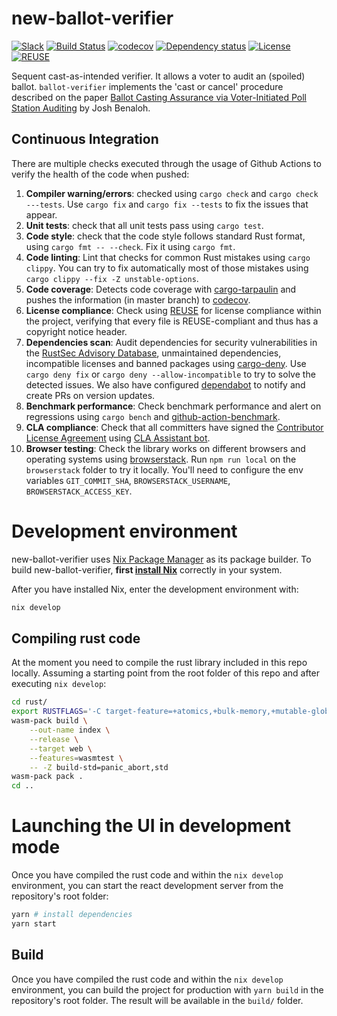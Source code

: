 <!--
SPDX-FileCopyrightText: 2022 Felix Robles <felix@sequentech.io>

SPDX-License-Identifier: AGPL-3.0-only
-->
# new-ballot-verifier
[![Slack][slack-badge]][slack-link]
[![Build Status][build-badge]][build-link]
[![codecov][codecov-badge]][codecov-link]
[![Dependency status][dependencies-badge]][dependencies-link]
[![License][license-badge]][license-link]
[![REUSE][reuse-badge]][reuse-link]

Sequent cast-as-intended verifier. It allows a voter to audit an (spoiled) ballot. `ballot-verifier` implements the 'cast or cancel' procedure described on the paper [Ballot Casting Assurance via Voter-Initiated Poll Station Auditing](https://www.usenix.org/legacy/event/evt07/tech/full_papers/benaloh/benaloh.pdf) by Josh Benaloh.

## Continuous Integration

There are multiple checks executed through the usage of Github Actions to verify
the health of the code when pushed:
1. **Compiler warning/errors**: checked using `cargo check` and 
`cargo check ---tests`. Use `cargo fix` and `cargo fix --tests` to fix the 
issues that appear.
2. **Unit tests**: check that all unit tests pass using `cargo test`.
3. **Code style**: check that the code style follows standard Rust format, using
`cargo fmt -- --check`. Fix it using `cargo fmt`.
4. **Code linting**: Lint that checks for common Rust mistakes using 
`cargo clippy`. You can try to fix automatically most of those mistakes using
`cargo clippy --fix -Z unstable-options`.
5. **Code coverage**: Detects code coverage with [cargo-tarpaulin] and pushes
the information (in master branch) to [codecov].
6. **License compliance**: Check using [REUSE] for license compliance within
the project, verifying that every file is REUSE-compliant and thus has a 
copyright notice header.
7. **Dependencies scan**: Audit dependencies for security vulnerabilities in the
[RustSec Advisory Database], unmaintained dependencies, incompatible licenses
and banned packages using [cargo-deny]. Use `cargo deny fix` or
`cargo deny --allow-incompatible` to try to solve the detected issues. We also
have configured [dependabot] to notify and create PRs on version updates.
8. **Benchmark performance**: Check benchmark performance and alert on
regressions using `cargo bench` and [github-action-benchmark].
9. **CLA compliance**: Check that all committers have signed the 
[Contributor License Agreement] using [CLA Assistant bot].
10. **Browser testing**: Check the library works on different browsers and operating
systems using [browserstack](https://www.browserstack.com/). Run `npm run local`
on the `browserstack` folder to try it locally. You'll need to configure the env variables 
`GIT_COMMIT_SHA`, `BROWSERSTACK_USERNAME`, `BROWSERSTACK_ACCESS_KEY`.

# Development environment

new-ballot-verifier uses [Nix Package Manager] as its package builder. To build
new-ballot-verifier, **first [install Nix]** correctly in your system.

After you have installed Nix, enter the development environment with:

```bash
nix develop
```

## Compiling rust code

At the moment you need to compile the rust library included in this repo
locally. Assuming a starting point from the root folder of this repo and after
executing `nix develop`:

```bash
cd rust/
export RUSTFLAGS='-C target-feature=+atomics,+bulk-memory,+mutable-globals'
wasm-pack build \
    --out-name index \
    --release \
    --target web \
    --features=wasmtest \
    -- -Z build-std=panic_abort,std
wasm-pack pack .
cd ..
```

# Launching the UI in development mode

Once you have compiled the rust code and within the `nix develop` environment,
you can start the react development server from the repository's root folder:

```bash
yarn # install dependencies
yarn start
```

## Build

Once you have compiled the rust code and within the `nix develop` environment,
you can build the project for production with `yarn build` in the repository's
root folder. The result will be available in the `build/` folder.


[cargo-deny]: https://github.com/EmbarkStudios/cargo-deny
[cargo-edit]: https://crates.io/crates/cargo-edit
[codecov]: https://codecov.io/
[REUSE]: https://reuse.software/
[cargo-tarpaulin]: https://github.com/xd009642/tarpaulin
[github-action-benchmark]: https://github.com/benchmark-action/github-action-benchmark

[Contributor License Agreement]: https://cla-assistant.io/sequentech/new-ballot-verifier?pullRequest=27
[CLA Assistant bot]: https://github.com/cla-assistant/cla-assistant
[dependabot]:https://docs.github.com/en/code-security/dependabot/dependabot-version-updates/configuring-dependabot-version-updates
[RustSec Advisory Database]: https://github.com/RustSec/advisory-db/
[Nix Package Manager]: https://nixos.org/
[install Nix]: https://nixos.org/

[slack-badge]: https://img.shields.io/badge/Join_us_on_Slack!-sequent--talk-blue.svg?longCache=true&logo=slack
[slack-link]: https://join.slack.com/t/sequentech/shared_invite/zt-1bve9z0px-IF4Je04NJM8AEkCAcdBVWg

[build-badge]: https://github.com/sequentech/new-ballot-verifier/workflows/CI/badge.svg?branch=main&event=push
[build-link]: https://github.com/sequentech/new-ballot-verifier/actions?query=workflow%3ACI

[codecov-badge]: https://codecov.io/gh/sequentech/new-ballot-verifier/branch/main/graph/badge.svg?token=W5QNYDEJCX
[codecov-link]: https://codecov.io/gh/sequentech/new-ballot-verifier

[dependencies-badge]: https://deps.rs/repo/github/sequentech/new-ballot-verifier/status.svg
[dependencies-link]: https://deps.rs/repo/github/sequentech/new-ballot-verifier

[license-badge]: https://img.shields.io/github/license/sequentech/new-ballot-verifier?label=license
[license-link]: https://github.com/sequentech/new-ballot-verifier/blob/master/LICENSE

[reuse-badge]: https://api.reuse.software/badge/github.com/sequentech/new-ballot-verifier
[reuse-link]: https://api.reuse.software/info/github.com/sequentech/new-ballot-verifier
